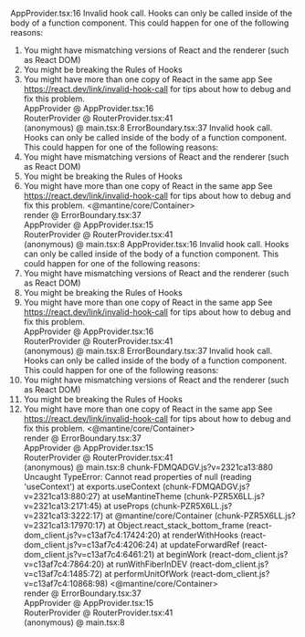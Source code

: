 AppProvider.tsx:16 Invalid hook call. Hooks can only be called inside of the body of a function component. This could happen for one of the following reasons:
1. You might have mismatching versions of React and the renderer (such as React DOM)
2. You might be breaking the Rules of Hooks
3. You might have more than one copy of React in the same app
   See https://react.dev/link/invalid-hook-call for tips about how to debug and fix this problem.
   <QueryClientProvider>		
   AppProvider	@	AppProvider.tsx:16
   <AppProvider>		
   RouterProvider	@	RouterProvider.tsx:41
   <RouterProvider>		
   (anonymous)	@	main.tsx:8
   ErrorBoundary.tsx:37 Invalid hook call. Hooks can only be called inside of the body of a function component. This could happen for one of the following reasons:
1. You might have mismatching versions of React and the renderer (such as React DOM)
2. You might be breaking the Rules of Hooks
3. You might have more than one copy of React in the same app
   See https://react.dev/link/invalid-hook-call for tips about how to debug and fix this problem.
   <@mantine/core/Container>		
   render	@	ErrorBoundary.tsx:37
   <ErrorBoundary>		
   AppProvider	@	AppProvider.tsx:15
   <AppProvider>		
   RouterProvider	@	RouterProvider.tsx:41
   <RouterProvider>		
   (anonymous)	@	main.tsx:8
   AppProvider.tsx:16 Invalid hook call. Hooks can only be called inside of the body of a function component. This could happen for one of the following reasons:
1. You might have mismatching versions of React and the renderer (such as React DOM)
2. You might be breaking the Rules of Hooks
3. You might have more than one copy of React in the same app
   See https://react.dev/link/invalid-hook-call for tips about how to debug and fix this problem.
   <QueryClientProvider>		
   AppProvider	@	AppProvider.tsx:16
   <AppProvider>		
   RouterProvider	@	RouterProvider.tsx:41
   <RouterProvider>		
   (anonymous)	@	main.tsx:8
   ErrorBoundary.tsx:37 Invalid hook call. Hooks can only be called inside of the body of a function component. This could happen for one of the following reasons:
1. You might have mismatching versions of React and the renderer (such as React DOM)
2. You might be breaking the Rules of Hooks
3. You might have more than one copy of React in the same app
   See https://react.dev/link/invalid-hook-call for tips about how to debug and fix this problem.
   <@mantine/core/Container>		
   render	@	ErrorBoundary.tsx:37
   <ErrorBoundary>		
   AppProvider	@	AppProvider.tsx:15
   <AppProvider>		
   RouterProvider	@	RouterProvider.tsx:41
   <RouterProvider>		
   (anonymous)	@	main.tsx:8
   chunk-FDMQADGV.js?v=2321ca13:880 Uncaught TypeError: Cannot read properties of null (reading 'useContext')
   at exports.useContext (chunk-FDMQADGV.js?v=2321ca13:880:27)
   at useMantineTheme (chunk-PZR5X6LL.js?v=2321ca13:2171:45)
   at useProps (chunk-PZR5X6LL.js?v=2321ca13:3222:17)
   at @mantine/core/Container (chunk-PZR5X6LL.js?v=2321ca13:17970:17)
   at Object.react_stack_bottom_frame (react-dom_client.js?v=c13af7c4:17424:20)
   at renderWithHooks (react-dom_client.js?v=c13af7c4:4206:24)
   at updateForwardRef (react-dom_client.js?v=c13af7c4:6461:21)
   at beginWork (react-dom_client.js?v=c13af7c4:7864:20)
   at runWithFiberInDEV (react-dom_client.js?v=c13af7c4:1485:72)
   at performUnitOfWork (react-dom_client.js?v=c13af7c4:10868:98)
   <@mantine/core/Container>		
   render	@	ErrorBoundary.tsx:37
   <ErrorBoundary>		
   AppProvider	@	AppProvider.tsx:15
   <AppProvider>		
   RouterProvider	@	RouterProvider.tsx:41
   <RouterProvider>		
   (anonymous)	@	main.tsx:8
